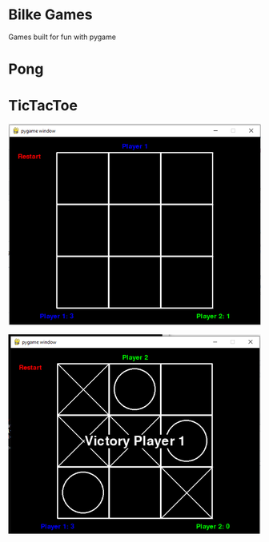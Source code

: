 # Bilke Games
Games built for fun with pygame
# Pong

# TicTacToe


![Screenshot](tictactoe.png)  

![Screenshot](tictactoe2.png)
